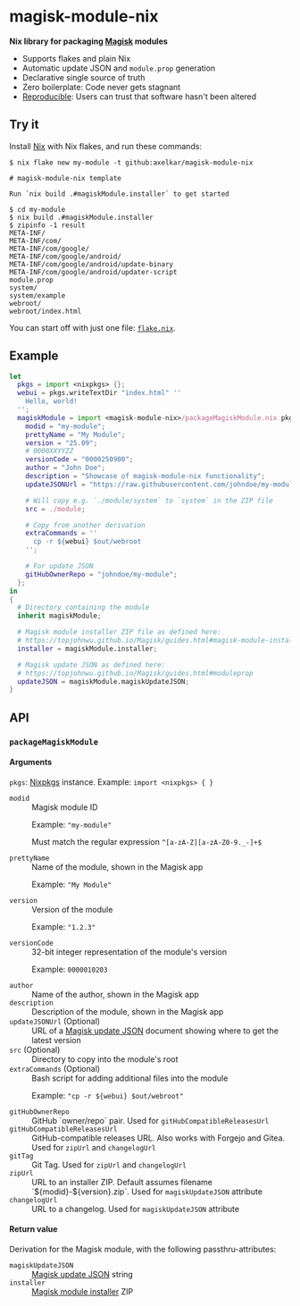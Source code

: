 # magisk-module-nix

**Nix library for packaging [Magisk](https://github.com/topjohnwu/Magisk) modules**

- Supports flakes and plain Nix
- Automatic update JSON and `module.prop` generation
- Declarative single source of truth
- Zero boilerplate: Code never gets stagnant
- [Reproducible](https://reproducible-builds.org/): Users can trust that software hasn't been altered

## Try it

Install [Nix](https://nixos.org/) with Nix flakes, and run these commands:

```console
$ nix flake new my-module -t github:axelkar/magisk-module-nix

# magisk-module-nix template

Run `nix build .#magiskModule.installer` to get started

$ cd my-module
$ nix build .#magiskModule.installer
$ zipinfo -1 result
META-INF/
META-INF/com/
META-INF/com/google/
META-INF/com/google/android/
META-INF/com/google/android/update-binary
META-INF/com/google/android/updater-script
module.prop
system/
system/example
webroot/
webroot/index.html
```

You can start off with just one file: [`flake.nix`](template/flake.nix).

## Example

```nix
let
  pkgs = import <nixpkgs> {};
  webui = pkgs.writeTextDir "index.html" ''
    Hello, world!
  '';
  magiskModule = import <magisk-module-nix>/packageMagiskModule.nix pkgs {
    modid = "my-module";
    prettyName = "My Module";
    version = "25.09";
    # 0000XXYYZZ
    versionCode = "0000250900";
    author = "John Doe";
    description = "Showcase of magisk-module-nix functionality";
    updateJSONUrl = "https://raw.githubusercontent.com/johndoe/my-module/main/magisk-update.json";

    # Will copy e.g. `./module/system` to `system` in the ZIP file
    src = ./module;

    # Copy from another derivation
    extraCommands = ''
      cp -r ${webui} $out/webroot
    '';

    # For update JSON
    gitHubOwnerRepo = "johndoe/my-module";
  };
in
{
  # Directory containing the module
  inherit magiskModule;

  # Magisk module installer ZIP file as defined here:
  # https://topjohnwu.github.io/Magisk/guides.html#magisk-module-installer
  installer = magiskModule.installer;

  # Magisk update JSON as defined here:
  # https://topjohnwu.github.io/Magisk/guides.html#moduleprop
  updateJSON = magiskModule.magiskUpdateJSON;
}
```

## API

### `packageMagiskModule`

#### Arguments

`pkgs`: [Nixpkgs](https://github.com/NixOS/nixpkgs) instance. Example: `import <nixpkgs> { }`

<dl>
  <dt><code>modid</code></dt>
  <dd>Magisk module ID

  Example: `"my-module"`

  Must match the regular expression `^[a-zA-Z][a-zA-Z0-9._-]+$`</dd>
  <dt><code>prettyName</code></dt>
  <dd>Name of the module, shown in the Magisk app

  Example: `"My Module"`</dd>
  <dt><code>version</code></dt>
  <dd>Version of the module

  Example: `"1.2.3"`</dd>
  <dt><code>versionCode</code></dt>
  <dd>32-bit integer representation of the module's version

  Example: `0000010203`</dd>
  <dt><code>author</code></dt>
  <dd>Name of the author, shown in the Magisk app</dd>
  <dt><code>description</code></dt>
  <dd>Description of the module, shown in the Magisk app</dd>
  <dt><code>updateJSONUrl</code> (Optional)</dt>
  <dd>URL of a <a href="https://topjohnwu.github.io/Magisk/guides.html#moduleprop">Magisk update JSON</a> document showing where to get the latest version</dd>
  <dt><code>src</code> (Optional)</dt>
  <dd>Directory to copy into the module's root</dd>
  <dt><code>extraCommands</code> (Optional)</dt>
  <dd>Bash script for adding additional files into the module

  Example: <code>"cp -r ${webui} $out/webroot"</code></dd>
  <dt><code>gitHubOwnerRepo</code></dt>
  <dd>GitHub `owner/repo` pair. Used for <code>gitHubCompatibleReleasesUrl</code></dd>
  <dt><code>gitHubCompatibleReleasesUrl</code></dt>
  <dd>GitHub-compatible releases URL. Also works with Forgejo and Gitea. Used for <code>zipUrl</code> and <code>changelogUrl</code></dd>
  <dt><code>gitTag</code></dt>
  <dd>Git Tag. Used for <code>zipUrl</code> and <code>changelogUrl</code></dd>
  <dt><code>zipUrl</code></dt>
  <dd>URL to an installer ZIP. Default assumes filename `${modid}-${version}.zip`. Used for <code>magiskUpdateJSON</code> attribute</dd>
  <dt><code>changelogUrl</code></dt>
  <dd>URL to a changelog. Used for <code>magiskUpdateJSON</code> attribute</dd>
</dl>

#### Return value

Derivation for the Magisk module, with the following passthru-attributes:

<dl>
  <dt><code>magiskUpdateJSON</code></dt>
  <dd><a href="https://topjohnwu.github.io/Magisk/guides.html#moduleprop">Magisk update JSON</a> string</dd>
  <dt><code>installer</code></dt>
  <dd><a href="https://topjohnwu.github.io/Magisk/guides.html#magisk-module-installer">Magisk module installer</a> ZIP</dd>
</dl>
